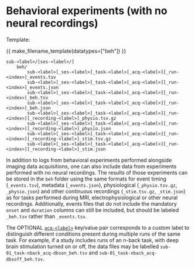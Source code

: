 # Behavioral experiments (with no neural recordings)

Template:

{{ make_filename_template(datatypes=["beh"]) }}

```Text
sub-<label>/[ses-<label>/]
    beh/
        sub-<label>[_ses-<label>]_task-<label>[_acq-<label>][_run-<index>]_events.tsv
        sub-<label>[_ses-<label>]_task-<label>[_acq-<label>][_run-<index>]_events.json
        sub-<label>[_ses-<label>]_task-<label>[_acq-<label>][_run-<index>]_beh.tsv
        sub-<label>[_ses-<label>]_task-<label>[_acq-<label>][_run-<index>]_beh.json
        sub-<label>[_ses-<label>]_task-<label>[_acq-<label>][_run-<index>][_recording-<label>]_physio.tsv.gz
        sub-<label>[_ses-<label>]_task-<label>[_acq-<label>][_run-<index>][_recording-<label>]_physio.json
        sub-<label>[_ses-<label>]_task-<label>[_acq-<label>][_run-<index>][_recording-<label>]_stim.tsv.gz
        sub-<label>[_ses-<label>]_task-<label>[_acq-<label>][_run-<index>][_recording-<label>]_stim.json
```

In addition to logs from behavioral experiments performed alongside imaging data
acquisitions, one can also include data from experiments performed with no neural
recordings.
The results of those experiments can be stored in the `beh` folder using the same
formats for event timing (`_events.tsv`), metadata (`_events.json`),
physiological (`_physio.tsv.gz`, `_physio.json`)
and other continuous recordings (`_stim.tsv.gz`, `_stim.json`)
as for tasks performed during MRI, electrophysiological or other neural recordings.
Additionally, events files that do not include the mandatory `onset` and
`duration` columns can still be included, but should be labeled `_beh.tsv`
rather than `_events.tsv`.

The OPTIONAL [`acq-<label>`](../99-appendices/09-entities.md#acq) key/value pair corresponds to a custom label to
distinguish different conditions present during multiple runs of the same task.
For example, if a study includes runs of an n-back task, with deep brain
stimulation turned on or off, the data files may be labelled
`sub-01_task-nback_acq-dbson_beh.tsv` and `sub-01_task-nback_acq-dbsoff_beh.tsv`.
